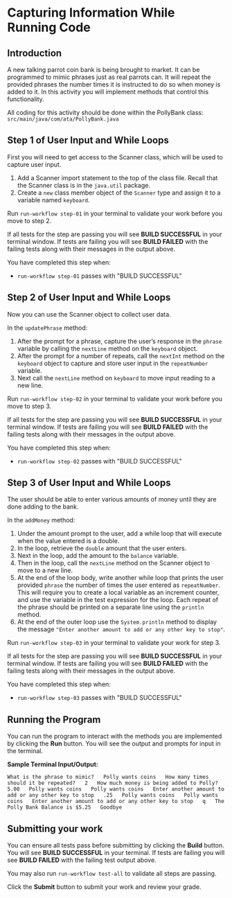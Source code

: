 
# Capturing Information While Running Code

## Introduction

A new talking parrot coin bank is being brought to market. It can be programmed to mimic phrases just as real parrots can. It will repeat the provided phrases the number times it is instructed to do so when money is added to it. In this activity you will implement methods that control this functionality.

All coding for this activity should be done within the PollyBank class:  `src/main/java/com/ata/PollyBank.java`

## Step 1 of User Input and While Loops

First you will need to get access to the Scanner class, which will be used to capture user input.

1.  Add a Scanner import statement to the top of the class file. Recall that the Scanner class is in the  `java.util`  package.
2.  Create a  `new`  class member object of the  `Scanner`  type and assign it to a variable named  `keyboard`.

Run  `run-workflow step-01`  in your terminal to validate your work before you move to step 2.

If all tests for the step are passing you will see  **BUILD SUCCESSFUL**  in your terminal window. If tests are failing you will see  **BUILD FAILED**  with the failing tests along with their messages in the output above.

You have completed this step when:

-   `run-workflow step-01`  passes with "BUILD SUCCESSFUL"

## Step 2 of User Input and While Loops

Now you can use the Scanner object to collect user data.

In the  `updatePhrase`  method:

1.  After the prompt for a phrase, capture the user’s response in the  `phrase`  variable by calling the  `nextLine`  method on the  `keyboard`  object.
2.  After the prompt for a number of repeats, call the  `nextInt`  method on the  `keyboard`  object to capture and store user input in the  `repeatNumber`  variable.
3.  Next call the  `nextLine`  method on  `keyboard`  to move input reading to a new line.

Run  `run-workflow step-02`  in your terminal to validate your work before you move to step 3.

If all tests for the step are passing you will see  **BUILD SUCCESSFUL**  in your terminal window. If tests are failing you will see  **BUILD FAILED**  with the failing tests along with their messages in the output above.

You have completed this step when:

-   `run-workflow step-02`  passes with "BUILD SUCCESSFUL"

## Step 3 of User Input and While Loops

The user should be able to enter various amounts of money until they are done adding to the bank.

In the  `addMoney`  method:

1.  Under the amount prompt to the user, add a while loop that will execute when the value entered is a double.
2.  In the loop, retrieve the  `double`  amount that the user enters.
3.  Next in the loop, add the amount to the  `balance`  variable.
4.  Then in the loop, call the  `nextLine`  method on the Scanner object to move to a new line.
5.  At the end of the loop body, write another while loop that prints the user provided  `phrase`  the number of times the user entered as  `repeatNumber`. This will require you to create a local variable as an increment counter, and use the variable in the test expression for the loop. Each repeat of the phrase should be printed on a separate line using the  `println`  method.
6.  At the end of the outer loop use the  `System.println`  method to display the message  `"Enter another amount to add or any other key to stop"`.

Run  `run-workflow step-03`  in your terminal to validate your work for step 3.

If all tests for the step are passing you will see  **BUILD SUCCESSFUL**  in your terminal window. If tests are failing you will see  **BUILD FAILED**  with the failing tests along with their messages in the output above.

You have completed this step when:

-   `run-workflow step-03`  passes with "BUILD SUCCESSFUL"

## Running the Program

You can run the program to interact with the methods you are implemented by clicking the  **Run**  button. You will see the output and prompts for input in the terminal.

**Sample Terminal Input/Output:**

`What is the phrase to mimic?  
Polly wants coins  
How many times should it be repeated?  
2  
How much money is being added to Polly?  
5.00  
Polly wants coins  
Polly wants coins  
Enter another amount to add or any other key to stop  
.25  
Polly wants coins  
Polly wants coins  
Enter another amount to add or any other key to stop  
q  
The Polly Bank Balance is $5.25  
Goodbye`

## Submitting your work

You can ensure all tests pass before submitting by clicking the  **Build**  button. You will see  **BUILD SUCCESSFUL**  in your terminal. If tests are failing you will see  **BUILD FAILED**  with the failing test output above.

You may also run  `run-workflow test-all`  to validate all steps are passing.

Click the  **Submit**  button to submit your work and review your grade.
